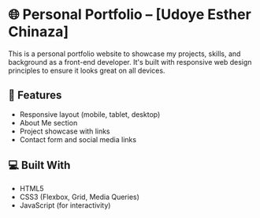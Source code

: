 # 🌐 Personal Portfolio – [Udoye Esther Chinaza]

This is a personal portfolio website to showcase my projects, skills, and background as a front-end developer. It's built with responsive web design principles to ensure it looks great on all devices.

## 📌 Features

- Responsive layout (mobile, tablet, desktop)
- About Me section
- Project showcase with links
- Contact form and social media links


## 💻 Built With

- HTML5
- CSS3 (Flexbox, Grid, Media Queries)
- JavaScript (for interactivity)
